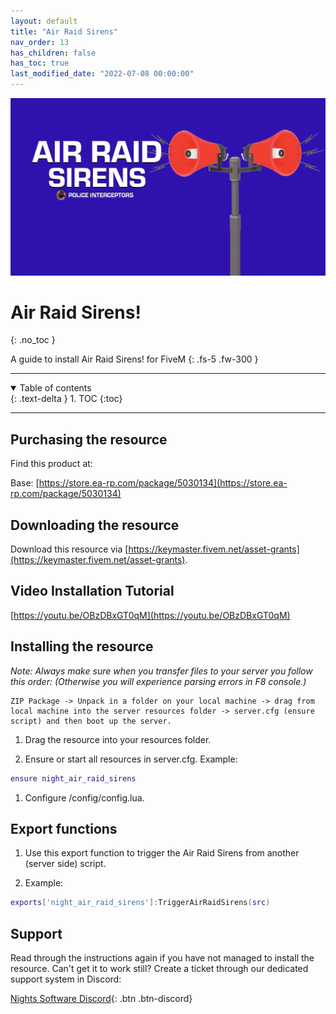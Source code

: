 ```yaml
---
layout: default
title: "Air Raid Sirens"
nav_order: 13
has_children: false
has_toc: true
last_modified_date: "2022-07-08 00:00:00"
---
```


<img class="cover-img" src="/assets/img/airRaidSirens.png" alt="Air Raid Sirens Resource" draggable="false">

# Air Raid Sirens!
{: .no_toc }

A guide to install Air Raid Sirens! for FiveM
{: .fs-5 .fw-300 }

---

<details open markdown="block">
  <summary>
    Table of contents
  </summary>
  {: .text-delta }
1. TOC
{:toc}
</details>

---

## Purchasing the resource

Find this product at:

Base: [https://store.ea-rp.com/package/5030134](https://store.ea-rp.com/package/5030134)

## Downloading the resource

Download this resource via [https://keymaster.fivem.net/asset-grants](https://keymaster.fivem.net/asset-grants).

## Video Installation Tutorial

[https://youtu.be/OBzDBxGT0qM](https://youtu.be/OBzDBxGT0qM)

## Installing the resource

*Note: Always make sure when you transfer files to your server you follow this order: (Otherwise you will experience parsing errors in F8 console.)*

```
ZIP Package -> Unpack in a folder on your local machine -> drag from local machine into the server resources folder -> server.cfg (ensure script) and then boot up the server.
```

1. Drag the resource into your resources folder.

1. Ensure or start all resources in server.cfg. 
Example:
```lua
ensure night_air_raid_sirens
```

1. Configure /config/config.lua.

## Export functions

1. Use this export function to trigger the Air Raid Sirens from another (server side) script.

1. Example:
```lua
exports['night_air_raid_sirens']:TriggerAirRaidSirens(src)
```

## Support

Read through the instructions again if you have not managed to install the resource. Can't get it to work still? 
Create a ticket through our dedicated support system in Discord: 

[Nights Software Discord](https://ns.ea-rp.com){: .btn .btn-discord}
